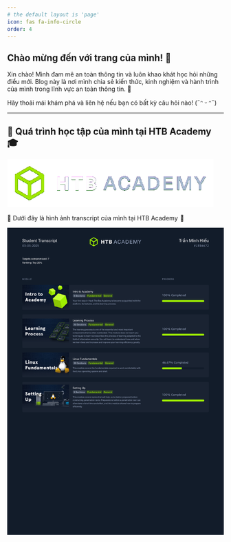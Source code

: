 ```yaml
---
# the default layout is 'page'
icon: fas fa-info-circle
order: 4
---
```


## Chào mừng đến với trang của mình! 👋  

Xin chào! Mình đam mê an toàn thông tin và luôn khao khát học hỏi những điều mới. Blog này là nơi mình chia sẻ kiến thức, kinh nghiệm và hành trình của mình trong lĩnh vực an toàn thông tin. 🚀  

Hãy thoải mái khám phá và liên hệ nếu bạn có bất kỳ câu hỏi nào! (˶ᵔ ᵕ ᵔ˶)

---

## 📜 Quá trình học tập của mình tại HTB Academy 🎓
![HTB Academy sidebar](/assets/images/HTB-Academy-sidebar.gif)

💠 Dưới đây là hình ảnh transcript của mình tại HTB Academy  🏫  

![HTB Transcript](/assets/images/HTB-Transcript.png)

